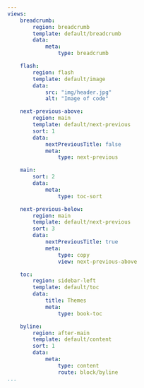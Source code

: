 ```yaml
---
views:
    breadcrumb:
        region: breadcrumb
        template: default/breadcrumb
        data:
            meta: 
                type: breadcrumb

    flash:
        region: flash
        template: default/image
        data:
            src: "img/header.jpg"
            alt: "Image of code"

    next-previous-above:
        region: main
        template: default/next-previous
        sort: 1
        data:
            nextPreviousTitle: false
            meta: 
                type: next-previous

    main:
        sort: 2
        data:
            meta:
                type: toc-sort

    next-previous-below:
        region: main
        template: default/next-previous
        sort: 3
        data:
            nextPreviousTitle: true
            meta: 
                type: copy
                view: next-previous-above

    toc:
        region: sidebar-left
        template: default/toc
        data:
            title: Themes
            meta: 
                type: book-toc

    byline:
        region: after-main
        template: default/content
        sort: 1
        data:
            meta:
                type: content
                route: block/byline
...
```

